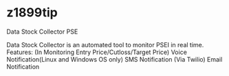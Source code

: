 # z1899tip
Data Stock Collector PSE

Data Stock Collector is an automated tool to monitor PSEI in real time.
Features: (In Monitoring Entry Price/Cutloss/Target Price)
  Voice Notification(Linux and Windows OS only)
  SMS Notification (Via Twilio)
  Email Notification
